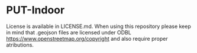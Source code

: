 # PUT-Indoor

License is available in LICENSE.md.
When using this repository please keep in mind that .geojson files are licensed under ODBL https://www.openstreetmap.org/copyright and also require proper atributions.
